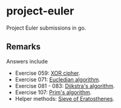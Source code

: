# project-euler
Project Euler submissions in go.

## Remarks

Answers include

- Exercise 059: [XOR cipher](https://en.wikipedia.org/wiki/XOR_cipher).
- Exercise 071: [Eucledian algorithm](https://en.wikipedia.org/wiki/Euclidean_algorithm).
- Exercise 081 - 083: [Dijkstra's algorithm](https://en.wikipedia.org/wiki/Dijkstra%27s_algorithm).
- Exercise 107: [Prim's algorithm](https://en.wikipedia.org/wiki/Prim%27s_algorithm).
- Helper methods: [Sieve of Eratosthenes](https://en.wikipedia.org/wiki/Sieve_of_Eratosthenes).
